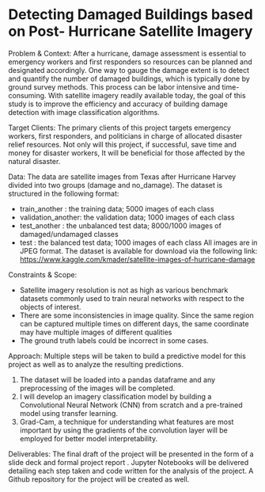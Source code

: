 # Detecting Damaged Buildings based on Post- Hurricane Satellite Imagery  

Problem & Context:
After a hurricane, damage assessment is essential to emergency workers and first responders so resources can be planned and designated accordingly. One way to gauge the damage extent is to detect and quantify the number of damaged buildings, which is typically done by ground survey methods. This process can be labor intensive and time-consuming.  With satellite imagery readily available today, the goal of this study is to improve the efficiency and accuracy of building damage detection with image classification algorithms. 

Target Clients: 
The primary clients of this project targets emergency workers, first responders, and politicians in charge of allocated disaster relief resources. Not only will this project, if successful, save time and money for disaster workers, It will be beneficial for those affected by the natural disaster. 

Data:
The data are satellite images from Texas after Hurricane Harvey divided into two groups (damage and no_damage).  The dataset is structured in the following format: 
* train_another : the training data; 5000 images of each class
* validation_another: the validation data; 1000 images of each class
* test_another : the unbalanced test data; 8000/1000 images of damaged/undamaged classes
* test : the balanced test data; 1000 images of each class
All images are in JPEG format.  The dataset is available for download via the following link: https://www.kaggle.com/kmader/satellite-images-of-hurricane-damage

Constraints & Scope: 
* Satellite imagery resolution is not as high as various benchmark datasets commonly used to train neural networks with respect to the objects of interest.
* There are some inconsistencies in image quality. Since the same region can be captured multiple times on different days, the same coordinate may have multiple images of different qualities
* The ground truth labels could be incorrect in some cases. 

Approach: 
Multiple steps will be taken to build a predictive model for this project as well as to analyze the resulting predictions.
1. The dataset will be loaded into a pandas dataframe and any preprocessing of the images will be completed. 
2. I will develop an imagery classification model by building a Convolutional Neural Network (CNN) from scratch and a pre-trained model using transfer learning. 
3. Grad-Cam, a technique for understanding what features are most important by using the gradients of the convolution layer will be employed for better model interpretability. 

Deliverables: 
The final draft of the project will be presented in the form of a slide deck and formal project report . Jupyter Notebooks will be delivered detailing each step taken and code written for the analysis of the project. A Github repository for the project will be created as well.

